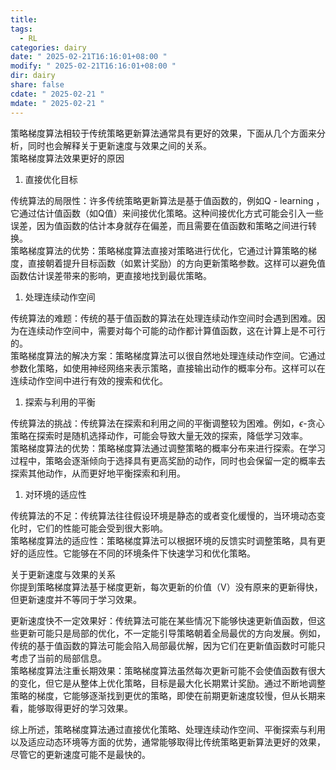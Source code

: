 ```yaml
---
title: 
tags:
  - RL
categories: dairy
date: " 2025-02-21T16:16:01+08:00 "
modify: " 2025-02-21T16:16:01+08:00 "
dir: dairy
share: false
cdate: " 2025-02-21 "
mdate: " 2025-02-21 "
---
```


策略梯度算法相较于传统策略更新算法通常具有更好的效果，下面从几个方面来分析，同时也会解释关于更新速度与效果之间的关系。  
策略梯度算法效果更好的原因

1. 直接优化目标

传统算法的局限性：许多传统策略更新算法是基于值函数的，例如Q - learning ，它通过估计值函数（如Q值）来间接优化策略。这种间接优化方式可能会引入一些误差，因为值函数的估计本身就存在偏差，而且需要在值函数和策略之间进行转换。  
策略梯度算法的优势：策略梯度算法直接对策略进行优化，它通过计算策略的梯度，直接朝着提升目标函数（如累计奖励）的方向更新策略参数。这样可以避免值函数估计误差带来的影响，更直接地找到最优策略。

1. 处理连续动作空间

传统算法的难题：传统的基于值函数的算法在处理连续动作空间时会遇到困难。因为在连续动作空间中，需要对每个可能的动作都计算值函数，这在计算上是不可行的。  
策略梯度算法的解决方案：策略梯度算法可以很自然地处理连续动作空间。它通过参数化策略，如使用神经网络来表示策略，直接输出动作的概率分布。这样可以在连续动作空间中进行有效的搜索和优化。

1. 探索与利用的平衡

传统算法的挑战：传统算法在探索和利用之间的平衡调整较为困难。例如，$\epsilon$-贪心策略在探索时是随机选择动作，可能会导致大量无效的探索，降低学习效率。  
策略梯度算法的优势：策略梯度算法通过调整策略的概率分布来进行探索。在学习过程中，策略会逐渐倾向于选择具有更高奖励的动作，同时也会保留一定的概率去探索其他动作，从而更好地平衡探索和利用。

1. 对环境的适应性

传统算法的不足：传统算法往往假设环境是静态的或者变化缓慢的，当环境动态变化时，它们的性能可能会受到很大影响。  
策略梯度算法的适应性：策略梯度算法可以根据环境的反馈实时调整策略，具有更好的适应性。它能够在不同的环境条件下快速学习和优化策略。

关于更新速度与效果的关系  
你提到策略梯度算法基于梯度更新，每次更新的价值（V）没有原来的更新得快，但更新速度并不等同于学习效果。

更新速度快不一定效果好：传统算法可能在某些情况下能够快速更新值函数，但这些更新可能只是局部的优化，不一定能引导策略朝着全局最优的方向发展。例如，传统的基于值函数的算法可能会陷入局部最优解，因为它们在更新值函数时可能只考虑了当前的局部信息。  
策略梯度算法注重长期效果：策略梯度算法虽然每次更新可能不会使值函数有很大的变化，但它是从整体上优化策略，目标是最大化长期累计奖励。通过不断地调整策略的梯度，它能够逐渐找到更优的策略，即使在前期更新速度较慢，但从长期来看，能够取得更好的学习效果。

综上所述，策略梯度算法通过直接优化策略、处理连续动作空间、平衡探索与利用以及适应动态环境等方面的优势，通常能够取得比传统策略更新算法更好的效果，尽管它的更新速度可能不是最快的。
